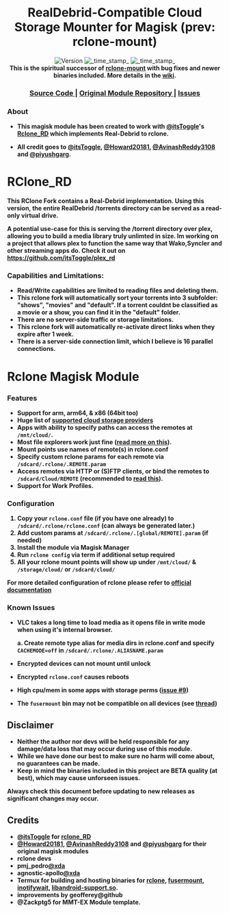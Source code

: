 <h1 align="center">RealDebrid-Compatible Cloud Storage Mounter for Magisk (prev: rclone-mount)</h1>

<div align="center">
  <!-- Version -->
    <img src="https://img.shields.io/github/v/release/rabbits-heart/rclone-mount-magisk?color=teal&style=for-the-badge"
      alt="Version" />
  <!-- Release Date -->
    <img src="https://img.shields.io/github/release-date/rabbits-heart/rclone-mount-magisk?color=pink&style=for-the-badge"
      alt="_time_stamp_" />
  <!-- Min Magisk -->
    <img src="https://img.shields.io/badge/Magisk-20.4%2B-magenta?&style=for-the-badge"
      alt="_time_stamp_" /></div>

<div align="center">
  <strong>This is the spiritual successor of <a href="https://github.com/Magisk-Modules-Repo/com.piyushgarg.rclone">rclone-mount</a> with bug fixes and newer binaries included. More details in the
    <a href="https://github.com/AvinashReddy3108/rclone-mount-magisk/wiki">wiki</a>.
</div>

<div align="center">
  <h3>
    <a href="https://github.com/AvinashReddy3108/rclone-mount-magisk">
      Source Code
    </a>
    <span> | </span>
    <a href="https://github.com/Magisk-Modules-Repo/com.piyushgarg.rclone">
      Original Module Repository
    </a>
    <span> | </span>
    <a href="https://github.com/rabbits-heart/rclone-mount-magisk/issues">
      Issues
    </a>
  </h3>
</div>

### About
- This magisk module has been created to work with [@itsToggle](https://github.com/itsToggle)'s [Rclone_RD](https://github.com/itsToggle/rclone_RD/) which implements Real-Debrid to rclone. 

- All credit goes to [@itsToggle](https://github.com/itsToggle), [@Howard20181](https://github.com/Howard20181), [@AvinashReddy3108](https://github.com/AvinashReddy3108) and [@piyushgarg](https://github.com/piyushgarg).

# RClone_RD

This RClone Fork contains a Real-Debrid implementation.
Using this version, the entire RealDebrid /torrents directory can be served as a read-only virtual drive. 

A potential use-case for this is serving the /torrent directory over plex, allowing you to build a media library truly unlimted in size. Im working on a project that allows plex to function the same way that Wako,Syncler and other streaming apps do. Check it out on https://github.com/itsToggle/plex_rd

### Capabilities and Limitations:

- Read/Write capabilities are limited to reading files and deleting them. 
- This rclone fork will automatically sort your torrents into 3 subfolder: "shows", "movies" and "default". If a torrent couldnt be classified as a movie or a show, you can find it in the "default" folder.
- There are no server-side traffic or storage limitations.
- This rclone fork will automatically re-activate direct links when they expire after 1 week.
- There is a server-side connection limit, which I believe is 16 parallel connections.

# Rclone Magisk Module

### Features
- Support for arm, arm64, & x86 (64bit too)
- Huge list of [supported cloud storage providers](https://rclone.org/#providers)
- Apps with ability to specify paths can access the remotes at `/mnt/cloud/`.
- Most file explorers work just fine ([read more on this](https://github.com/Magisk-Modules-Repo/com.piyushgarg.rclone/issues/9)).
- Mount points use names of remote(s) in rclone.conf
- Specify custom rclone params for each remote via `/sdcard/.rclone/.REMOTE.param`
- Access remotes via HTTP or (S)FTP clients, or bind the remotes to `/sdcard/Cloud/REMOTE` (recommended to [read this](https://github.com/Magisk-Modules-Repo/com.piyushgarg.rclone/issues/5)).
- Support for Work Profiles.

### Configuration
1. Copy your `rclone.conf` file (if you have one already) to `/sdcard/.rclone/rclone.conf` (can always be generated later.)
2. Add custom params at `/sdcard/.rclone/.[global/REMOTE].param` (if needed)
3. Install the module via Magisk Manager
4. Run `rclone config` via term if additional setup required
4. All your rclone mount points will show up under `/mnt/cloud/` & `/storage/cloud/` or `/sdcard/cloud/`

For more detailed configuration of rclone please refer to [official documentation](https://rclone.org)

### Known Issues
- VLC  takes a long time to load media as it opens file in write mode when using it's internal browser.

   a. Create remote type alias for media dirs in rclone.conf and
specify `CACHEMODE=off` in `/sdcard/.rclone/.ALIASNAME.param`

- Encrypted devices can not mount until unlock
- Encrypted `rclone.conf` causes reboots
- High cpu/mem in some apps with storage perms ([issue #9](https://github.com/Magisk-Modules-Repo/com.piyushgarg.rclone/issues/9))
- The `fusermount` bin may not be compatible on all devices (see [thread](https://www.google.com/amp/s/forum.xda-developers.com/android/development/fusermount-android-rclone-mount-t3866652/amp/))

## Disclaimer
- Neither the author nor devs will be held responsible for any damage/data loss that may occur during use of this module.
- While we have done our best to make sure no harm will come about, no guarantees can be made.
- Keep in mind the binaries included in this project are BETA quality (at best), which may cause unforseen issues.

Always check this document before updating to new releases as significant changes may occur.

## Credits
- [@itsToggle](https://github.com/itsToggle) for [rclone_RD](https://github.com/itsToggle/rclone_RD/) 
- [@Howard20181](https://github.com/Howard20181), [@AvinashReddy3108](https://github.com/AvinashReddy3108) and [@piyushgarg](https://github.com/piyushgarg) for their original magisk modules
- rclone devs
- pmj_pedro[@xda](https://forum.xda-developers.com/showpost.php?p=78147335&postcount=1)
- agnostic-apollo[@xda](https://forum.xda-developers.com/showpost.php?p=79929083&postcount=12)
- Termux for building and hosting binaries for [rclone](https://packages.termux.org/apt/termux-main/pool/main/r/rclone), [fusermount](https://grimler.se/termux-root-packages-24/pool/stable/libf/libfuse2/), [inotifywait](https://packages.termux.org/apt/termux-main/pool/main/i/inotify-tools), [libandroid-support.so](https://packages.termux.org/apt/termux-main/pool/main/liba/libandroid-support).
- improvements by geofferey@github
- @Zackptg5 for MMT-EX Module template.
